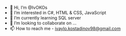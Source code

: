 - 👋 Hi, I’m @IvOKOs
- 👀 I’m interested in C#, HTML & CSS, JavaScript
- 🌱 I’m currently learning SQL server
- 💞️ I’m looking to collaborate on ...
- 📫 How to reach me - ivaylo.kostadinov98@gmail.com

<!---
IvOKOs/IvOKOs is a ✨ special ✨ repository because its `README.md` (this file) appears on your GitHub profile.
You can click the Preview link to take a look at your changes.
--->
